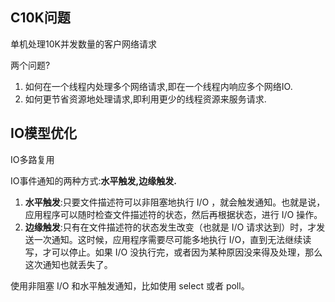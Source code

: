 ## C10K问题

单机处理10K并发数量的客户网络请求

两个问题?

1. 如何在一个线程内处理多个网络请求,即在一个线程内响应多个网络IO.
2. 如何更节省资源地处理请求,即利用更少的线程资源来服务请求.

## IO模型优化

IO多路复用

IO事件通知的两种方式:**水平触发,边缘触发.**

1. **水平触发**:只要文件描述符可以非阻塞地执行 I/O ，就会触发通知。也就是说，应用程序可以随时检查文件描述符的状态，然后再根据状态，进行 I/O 操作。
2. **边缘触发**:只有在文件描述符的状态发生改变（也就是 I/O 请求达到）时，才发送一次通知。这时候，应用程序需要尽可能多地执行 I/O，直到无法继续读写，才可以停止。如果 I/O 没执行完，或者因为某种原因没来得及处理，那么这次通知也就丢失了。

使用非阻塞 I/O 和水平触发通知，比如使用 select 或者 poll。

